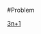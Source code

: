 #Problem

[3n+1](https://uva.onlinejudge.org/index.php?option=com_onlinejudge&Itemid=8&category=3&page=show_problem&problem=36)



